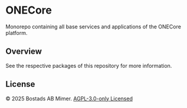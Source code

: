 # ONECore

Monorepo containing all base services and applications of the ONECore platform.


## Overview

See the respective packages of this repository for more information.


## License

© 2025 Bostads AB Mimer. [AGPL-3.0-only Licensed](./LICENSE)


